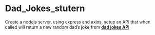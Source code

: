 # Dad_Jokes_stutern


Create a nodejs server, using express and axios, setup an API that when called will return a new random dad’s joke from <a href="https://rapidapi.com/KegenGuyll/api/dad-jokes"><b><u class="cdx-underline">dad jokes API</u></b></a>

